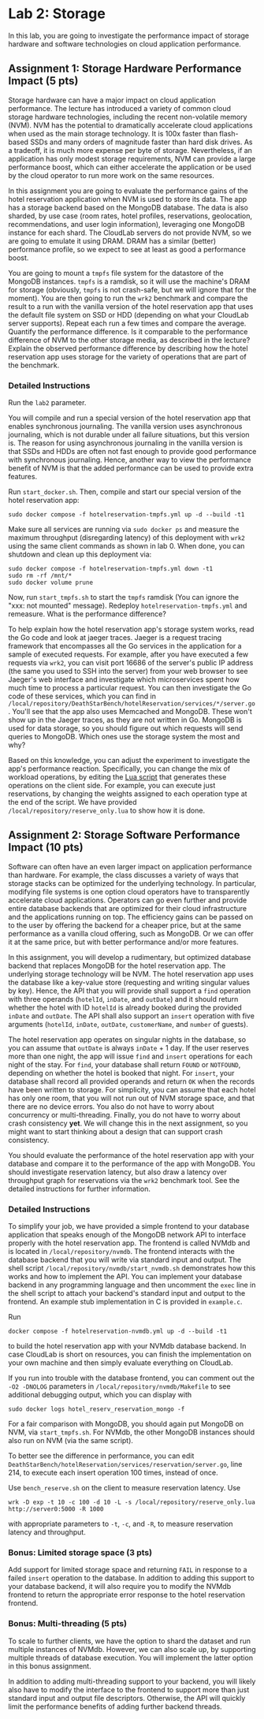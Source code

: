 # Lab 2: Storage

In this lab, you are going to investigate the performance impact of
storage hardware and software technologies on cloud application
performance.

## Assignment 1: Storage Hardware Performance Impact (5 pts)

Storage hardware can have a major impact on cloud application
performance. The lecture has introduced a variety of common cloud
storage hardware technologies, including the recent non-volatile
memory (NVM). NVM has the potential to dramatically accelerate cloud
applications when used as the main storage technology. It is 100x
faster than flash-based SSDs and many orders of magnitude faster than
hard disk drives. As a tradeoff, it is much more expense per byte of
storage. Nevertheless, if an application has only modest storage
requirements, NVM can provide a large performance boost, which can
either accelerate the application or be used by the cloud operator to
run more work on the same resources.

In this assignment you are going to evaluate the performance gains of
the hotel reservation application when NVM is used to store its data.
The app has a storage backend based on the MongoDB database. The data
is also sharded, by use case (room rates, hotel profiles,
reservations, geolocation, recommendations, and user login
information), leveraging one MongoDB instance for each shard. The
CloudLab servers do not provide NVM, so we are going to emulate it
using DRAM. DRAM has a similar (better) performance profile, so we
expect to see at least as good a performance boost.

You are going to mount a `tmpfs` file system for the datastore of the
MongoDB instances. `tmpfs` is a ramdisk, so it will use the machine's
DRAM for storage (obviously, `tmpfs` is not crash-safe, but we will
ignore that for the moment). You are then going to run the `wrk2`
benchmark and compare the result to a run with the vanilla version of
the hotel reservation app that uses the default file system on SSD or
HDD (depending on what your CloudLab server supports). Repeat each run
a few times and compare the average. Quantify the performance
difference. Is it comparable to the performance difference of NVM to
the other storage media, as described in the lecture? Explain the
observed performance difference by describing how the hotel
reservation app uses storage for the variety of operations that are
part of the benchmark.

### Detailed Instructions

Run the `lab2` parameter.

You will compile and run a special version of the hotel reservation
app that enables synchronous journaling. The vanilla version uses
asynchronous journaling, which is not durable under all failure
situations, but this version is. The reason for using asynchronous
journaling in the vanilla version is that SSDs and HDDs are often not
fast enough to provide good performance with synchronous
journaling. Hence, another way to view the performance benefit of NVM
is that the added performance can be used to provide extra features.

Run `start_docker.sh`. Then, compile and start our special version of the
hotel reservation app:

```console
sudo docker compose -f hotelreservation-tmpfs.yml up -d --build -t1
```

Make sure all services are running via `sudo docker ps` and measure 
the maximum throughput (disregarding latency) of this deployment with `wrk2` using
the same client commands as shown in lab 0. When done, you can
shutdown and clean up this deployment via:

```console
sudo docker compose -f hotelreservation-tmpfs.yml down -t1
sudo rm -rf /mnt/* 
sudo docker volume prune
```

Now, run `start_tmpfs.sh` to start the `tmpfs` ramdisk (You can ignore the "xxx: not mounted" message). Redeploy
`hotelreservation-tmpfs.yml` and remeasure. What is the performance
difference?

To help explain how the hotel reservation app's storage system works,
read the Go code and look at jaeger traces. Jaeger is a request
tracing framework that encompasses all the Go services in the
application for a sample of executed requests. For example, after you
have executed a few requests via `wrk2`, you can visit port 16686 of
the server's public IP address (the same you used to SSH into the
server) from your web browser to see Jaeger's web interface and
investigate which microservices spent how much time to process a
particular request. You can then investigate the Go code of these
services, which you can find in
`/local/repository/DeathStarBench/hotelReservation/services/*/server.go`. You'll
see that the app also uses Memcached and MongoDB. These won't show up
in the Jaeger traces, as they are not written in Go. MongoDB is used
for data storage, so you should figure out which requests will send
queries to MongoDB. Which ones use the storage system the most and
why?

Based on this knowledge, you can adjust the experiment
to investigate the app's performance reaction. Specifically,
you can change the mix of workload operations, by editing the [Lua
script](https://gitlab.cs.washington.edu/syslab/cse453-cloud-project/-/blob/main/reserve_only.lua#L114) that generates these operations on the client side. For
example, you can execute just reservations, by changing the weights
assigned to each operation type at the end of the script. We have
provided `/local/repository/reserve_only.lua` to show how it is done.

## Assignment 2: Storage Software Performance Impact (10 pts)

Software can often have an even larger impact on application
performance than hardware. For example, the class discusses a variety
of ways that storage stacks can be optimized for the underlying
technology. In particular, modifying file systems is one option cloud
operators have to transparently accelerate cloud
applications. Operators can go even further and provide entire
database backends that are optimized for their cloud
infrastructure and the applications running on top. The efficiency
gains can be passed on to the user by offering the backend for a
cheaper price, but at the same performance as a vanilla cloud
offering, such as MongoDB. Or we can offer it at the same price, but
with better performance and/or more features.

In this assignment, you will develop a rudimentary, but optimized
database backend that replaces MongoDB for the hotel reservation
app. The underlying storage technology will be NVM. The hotel
reservation app uses the database like a key-value store (requesting
and writing singular values by key). Hence, the API that you will
provide shall support a `find` operation with three operands
(`hotelId`, `inDate`, and `outDate`) and it should return whether the
hotel with ID `hotelId` is already booked during the provided `inDate`
and `outDate`. The API shall also support an `insert` operation with
five arguments (`hotelId`, `inDate`, `outDate`, `customerName`, and
`number` of guests).

The hotel reservation app operates on singular nights in the database,
so you can assume that `outDate` is always `inDate` + 1 day. If the
user reserves more than one night, the app will issue `find` and
`insert` operations for each night of the stay. For `find`, your
database shall return `FOUND` or `NOTFOUND`, depending on whether the
hotel is booked that night. For `insert`, your database shall record
all provided operands and return `OK` when the records have been
written to storage. For simplicity, you can assume that each hotel has
only one room, that you will not run out of NVM storage space, and
that there are no device errors. You also do not have to worry about
concurrency or multi-threading. Finally, you do not have to worry
about crash consistency **yet**. We will change this in the next
assignment, so you might want to start thinking about a design that
can support crash consistency.

You should evaluate the performance of the hotel reservation app with
your database and compare it to the performance of the app with
MongoDB. You should investigate reservation latency, but also draw a
latency over throughput graph for reservations via the `wrk2`
benchmark tool. See the detailed instructions for further information.

### Detailed Instructions

To simplify your job, we have provided a simple frontend to your
database application that speaks enough of the MongoDB network API to
interface properly with the hotel reservation app. The frontend is
called NVMdb and is located in `/local/repository/nvmdb`. The frontend
interacts with the database backend that you will write via standard
input and output. The shell script
`/local/repository/nvmdb/start_nvmdb.sh` demonstrates how this works
and how to implement the API. You can implement your database backend
in any programming language and then uncomment the `exec` line in the
shell script to attach your backend's standard input and output to the
frontend. An example stub implementation in C is provided in
`example.c`.

Run

```console
docker compose -f hotelreservation-nvmdb.yml up -d --build -t1
```

to build the hotel reservation app with your NVMdb database
backend. In case CloudLab is short on resources, you can finish the
implementation on your own machine and then simply evaluate everything
on CloudLab.

If you run into trouble with the database frontend, you can comment
out the `-O2 -DNOLOG` parameters in `/local/repository/nvmdb/Makefile`
to see additional debugging output, which you can display with

```console
sudo docker logs hotel_reserv_reservation_mongo -f
```

For a fair comparison with MongoDB, you should again put MongoDB on
NVM, via `start_tmpfs.sh`. For NVMdb, the other MongoDB instances
should also run on NVM (via the same script).

To better see the difference in performance, you can edit
`DeathStarBench/hotelReservation/services/reservation/server.go`, line
214, to execute each insert operation 100 times, instead of once.

Use `bench_reserve.sh` on the client to measure reservation
latency. Use

```console
wrk -D exp -t 10 -c 100 -d 10 -L -s /local/repository/reserve_only.lua http://server0:5000 -R 1000
```

with appropriate parameters to `-t`, `-c`, and `-R`, to measure
reservation latency and throughput.

### Bonus: Limited storage space (3 pts)

Add support for limited storage space and returning `FAIL` in response
to a failed `insert` operation to the database. In addition to adding
this support to your database backend, it will also require you to
modify the NVMdb frontend to return the appropriate error response to
the hotel reservation frontend.

### Bonus: Multi-threading (5 pts)

To scale to further clients, we have the option to shard the dataset
and run multiple instances of NVMdb. However, we can also scale up, by
supporting multiple threads of database execution. You will implement
the latter option in this bonus assignment.

In addition to adding multi-threading support to your backend, you
will likely also have to modify the interface to the frontend to
support more than just standard input and output file
descriptors. Otherwise, the API will quickly limit the performance
benefits of adding further backend threads.

<!-- Put a different file system in and measure performance. Why is the -->
<!-- perf different? -->
